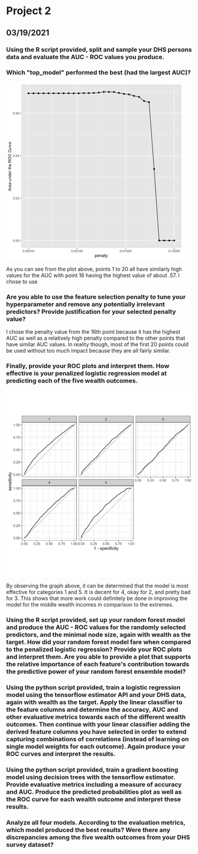 # Project 2 

## 03/19/2021

### Using the R script provided, split and sample your DHS persons data and evaluate the AUC - ROC values you produce. 

### Which "top_model" performed the best (had the largest AUC)? 

![](Rplot001.jpeg)

As you can see from the plot above, points 1 to 20 all have similarly high values for the AUC with point 16 having the highest value of about .57. I chose to use 

### Are you able to use the feature selection penalty to tune your hyperparameter and remove any potentially irrelevant predictors? Provide justification for your selected penalty value? 

I chose the penalty value from the 16th point because it has the highest AUC as well as a relatively high penalty compared to the other points that have similar AUC values. In reality though, most of the first 20 points could be used without too much impact because they are all fairly similar. 

### Finally, provide your ROC plots and interpret them. How effective is your penalized logistic regression model at predicting each of the five wealth outcomes.

![](lr_auc.png)

By observing the graph above, it can be determined that the model is most effective for categories 1 and 5. It is decent for 4, okay for 2, and pretty bad for 3. This shows that more work could definitely be done in improving the model for the middle wealth incomes in comparison to the extremes.

### Using the R script provided, set up your random forest model and produce the AUC - ROC values for the randomly selected predictors, and the minimal node size, again with wealth as the target. How did your random forest model fare when compared to the penalized logistic regression? Provide your ROC plots and interpret them. Are you able to provide a plot that supports the relative importance of each feature's contribution towards the predictive power of your random forest ensemble model?



### Using the python script provided, train a logistic regression model using the tensorflow estimator API and your DHS data, again with wealth as the target. Apply the linear classifier to the feature columns and determine the accuracy, AUC and other evaluative metrics towards each of the different wealth outcomes. Then continue with your linear classifier adding the derived feature columns you have selected in order to extend capturing combinations of correlations (instead of learning on single model weights for each outcome). Again produce your ROC curves and interpret the results.

### Using the python script provided, train a gradient boosting model using decision trees with the tensorflow estimator. Provide evaluative metrics including a measure of accuracy and AUC. Produce the predicted probabilities plot as well as the ROC curve for each wealth outcome and interpret these results.

### Analyze all four models. According to the evaluation metrics, which model produced the best results? Were there any discrepancies among the five wealth outcomes from your DHS survey dataset?
